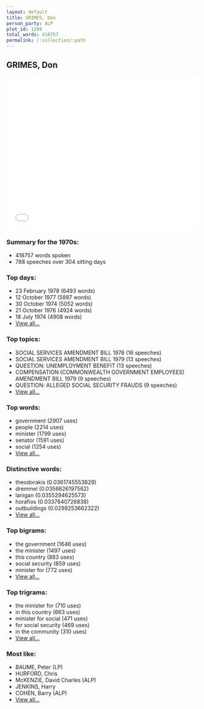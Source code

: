 ```yaml
---
layout: default
title: GRIMES, Don
person_party: ALP
plot_id: 1299
total_words: 418757
permalink: /:collection/:path
---
```


## GRIMES, Don

<iframe width="100%" height="400" frameborder="0" scrolling="no" src="//plot.ly/~wragge/1299.embed"></iframe>


### Summary for the 1970s:

* 418757 words spoken
* 788 speeches over 304 sitting days


### Top days:

* 23 February 1978 (6493 words)
* 12 October 1977 (5887 words)
* 30 October 1974 (5052 words)
* 21 October 1976 (4924 words)
* 18 July 1974 (4908 words)
* [View all...](days/)


### Top topics:

* SOCIAL SERVICES AMENDMENT BILL 1978 (16 speeches)
* SOCIAL SERVICES AMENDMENT BILL 1979 (13 speeches)
* QUESTION: UNEMPLOYMENT BENEFIT (13 speeches)
* COMPENSATION (COMMONWEALTH GOVERNMENT EMPLOYEES) AMENDMENT BILL 1979 (9 speeches)
* QUESTION: ALLEGED SOCIAL SECURITY FRAUDS (9 speeches)
* [View all...](topics/)


### Top words:

* government (2907 uses)
* people (2214 uses)
* minister (1799 uses)
* senator (1591 uses)
* social (1254 uses)
* [View all...](words/)


### Distinctive words:

* theodorakis (0.0361745553829)
* dremmel (0.0356626197562)
* lanigan (0.0355294625573)
* horafios (0.0337840726838)
* outbuildings (0.0299253662322)
* [View all...](sig_words/)


### Top bigrams:

* the government (1646 uses)
* the minister (1497 uses)
* this country (883 uses)
* social security (859 uses)
* minister for (772 uses)
* [View all...](bigrams/)


### Top trigrams:

* the minister for (710 uses)
* in this country (663 uses)
* minister for social (471 uses)
* for social security (469 uses)
* in the community (310 uses)
* [View all...](trigrams/)


### Most like:

* BAUME, Peter (LP)
* HURFORD, Chris 
* McKENZIE, David Charles (ALP)
* JENKINS, Harry 
* COHEN, Barry (ALP)
* [View all...](similarities/)
